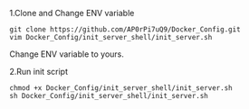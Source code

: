 1.Clone and Change ENV variable
```shell script
git clone https://github.com/AP0rPi7uQ9/Docker_Config.git
vim Docker_Config/init_server_shell/init_server.sh
```
Change ENV variable to yours.


2.Run init script
```shell script
chmod +x Docker_Config/init_server_shell/init_server.sh
sh Docker_Config/init_server_shell/init_server.sh
```